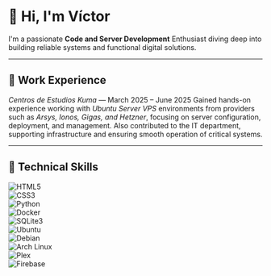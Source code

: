 # 👋 Hi, I'm Víctor  
I'm a passionate **Code and Server Development** Enthusiast diving deep into building reliable systems and functional digital solutions.

---

## 💼 Work Experience   
*Centros de Estudios Kuma* — March 2025 – June 2025
Gained hands-on experience working with *Ubuntu Server VPS* environments from providers such as *Arsys, Ionos, Gigas, and Hetzner*, focusing on server configuration, deployment, and management.
Also contributed to the IT department, supporting infrastructure and ensuring smooth operation of critical systems.

---

## 🧠 Technical Skills  
  
![HTML5](https://img.shields.io/badge/HTML5-E34F26?style=for-the-badge&logo=html5&logoColor=white)  
![CSS3](https://img.shields.io/badge/CSS3-1572B6?style=for-the-badge&logo=css3&logoColor=white)  
![Python](https://img.shields.io/badge/Python-3776AB?style=for-the-badge&logo=python&logoColor=white)  
![Docker](https://img.shields.io/badge/Docker-2496ED?style=for-the-badge&logo=docker&logoColor=white)  
![SQLite3](https://img.shields.io/badge/sqlite-%2307405e.svg?style=for-the-badge&logo=sqlite&logoColor=white)  
![Ubuntu](https://img.shields.io/badge/Ubuntu-E95420?style=for-the-badge&logo=ubuntu&logoColor=white)  
![Debian](https://img.shields.io/badge/Debian-D70A53?style=for-the-badge&logo=debian&logoColor=white)  
![Arch Linux](https://img.shields.io/badge/Arch%20Linux-1793D1?style=for-the-badge&logo=arch-linux&logoColor=white)  
![Plex](https://img.shields.io/badge/Plex-E5A00D?style=for-the-badge&logo=plex&logoColor=white)  
![Firebase](https://img.shields.io/badge/Firebase-FFCA28?style=for-the-badge&logo=firebase&logoColor=black)
